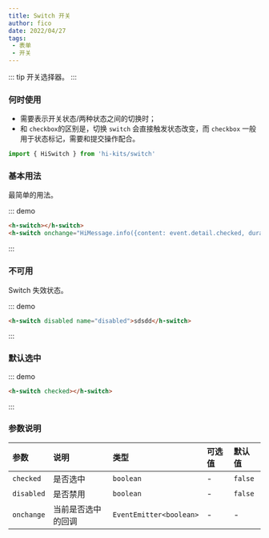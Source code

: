 ```yaml
---
title: Switch 开关
author: fico
date: 2022/04/27
tags:
 - 表单
 - 开关
---
```

::: tip
开关选择器。
:::
### 何时使用
- 需要表示开关状态/两种状态之间的切换时；
- 和 `checkbox`的区别是，切换 `switch` 会直接触发状态改变，而 `checkbox` 一般用于状态标记，需要和提交操作配合。

```ts
import { HiSwitch } from 'hi-kits/switch'
```
### 基本用法

最简单的用法。

::: demo
```html
<h-switch></h-switch>
<h-switch onchange="HiMessage.info({content: event.detail.checked, duration: 1000})"></h-switch>

```
:::

### 不可用

Switch 失效状态。

::: demo
```html
<h-switch disabled name="disabled">sdsdd</h-switch>

```
:::

### 默认选中

::: demo
```html
<h-switch checked></h-switch>

```
:::

### 参数说明

|参数|说明|类型|可选值|默认值
|:--|:--|:--|:-----|:---
| `checked`| 是否选中 |  `boolean` | - | `false`
| `disabled`| 是否禁用 |  `boolean` | - | `false`
| `onchange`| 当前是否选中的回调	 |  `EventEmitter<boolean>` | - | -
